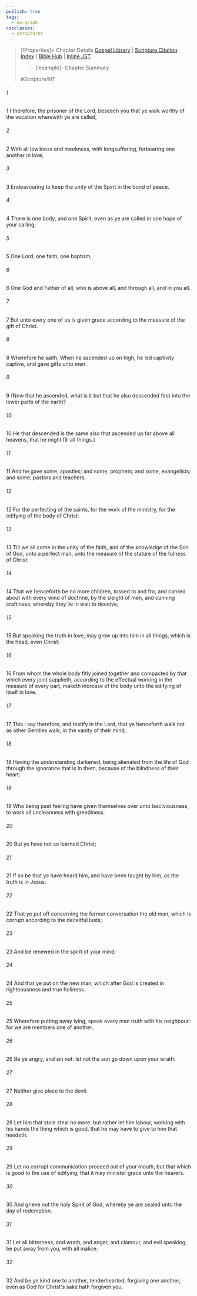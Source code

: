 ```yaml
---
publish: true
tags:
  - no-graph
cssclasses:
  - scriptures
---
```

>[!Properties]+ Chapter Details
>[Gospel Library](https://churchofjesuschrist.org/study/scriptures/nt/eph/4?lang=eng)    |    [Scripture Citation Index](https://scriptures.byu.edu/#09504::c09504)    |    [Bible Hub](https://biblehub.com/ephesians/4.htm)    |    [Inline JST](https://scripturetoolbox.com/html/ic/Ephesians/4.html)
>>[!example]- Chapter Summary
>> 
> 
>
>#Scripture/NT
###### 1
1 I therefore, the prisoner of the Lord, beseech you that ye walk worthy of the vocation wherewith ye are called,
###### 2
2 With all lowliness and meekness, with longsuffering, forbearing one another in love;
###### 3
3 Endeavouring to keep the unity of the Spirit in the bond of peace.
###### 4
4 There is one body, and one Spirit, even as ye are called in one hope of your calling;
###### 5
5 One Lord, one faith, one baptism,
###### 6
6 One God and Father of all, who is above all, and through all, and in you all.
###### 7
7 But unto every one of us is given grace according to the measure of the gift of Christ.
###### 8
8 Wherefore he saith, When he ascended up on high, he led captivity captive, and gave gifts unto men.
###### 9
9 (Now that he ascended, what is it but that he also descended first into the lower parts of the earth?
###### 10
10 He that descended is the same also that ascended up far above all heavens, that he might fill all things.)
###### 11
11 And he gave some, apostles; and some, prophets; and some, evangelists; and some, pastors and teachers;
###### 12
12 For the perfecting of the saints, for the work of the ministry, for the edifying of the body of Christ:
###### 13
13 Till we all come in the unity of the faith, and of the knowledge of the Son of God, unto a perfect man, unto the measure of the stature of the fulness of Christ:
###### 14
14 That we henceforth be no more children, tossed to and fro, and carried about with every wind of doctrine, by the sleight of men, and cunning craftiness, whereby they lie in wait to deceive;
###### 15
15 But speaking the truth in love, may grow up into him in all things, which is the head, even Christ:
###### 16
16 From whom the whole body fitly joined together and compacted by that which every joint supplieth, according to the effectual working in the measure of every part, maketh increase of the body unto the edifying of itself in love.
###### 17
17 This I say therefore, and testify in the Lord, that ye henceforth walk not as other Gentiles walk, in the vanity of their mind,
###### 18
18 Having the understanding darkened, being alienated from the life of God through the ignorance that is in them, because of the blindness of their heart:
###### 19
19 Who being past feeling have given themselves over unto lasciviousness, to work all uncleanness with greediness.
###### 20
20 But ye have not so learned Christ;
###### 21
21 If so be that ye have heard him, and have been taught by him, as the truth is in Jesus:
###### 22
22 That ye put off concerning the former conversation the old man, which is corrupt according to the deceitful lusts;
###### 23
23 And be renewed in the spirit of your mind;
###### 24
24 And that ye put on the new man, which after God is created in righteousness and true holiness.
###### 25
25 Wherefore putting away lying, speak every man truth with his neighbour: for we are members one of another.
###### 26
26 Be ye angry, and sin not: let not the sun go down upon your wrath:
###### 27
27 Neither give place to the devil.
###### 28
28 Let him that stole steal no more: but rather let him labour, working with his hands the thing which is good, that he may have to give to him that needeth.
###### 29
29 Let no corrupt communication proceed out of your mouth, but that which is good to the use of edifying, that it may minister grace unto the hearers.
###### 30
30 And grieve not the holy Spirit of God, whereby ye are sealed unto the day of redemption.
###### 31
31 Let all bitterness, and wrath, and anger, and clamour, and evil speaking, be put away from you, with all malice:
###### 32
32 And be ye kind one to another, tenderhearted, forgiving one another, even as God for Christ's sake hath forgiven you.
